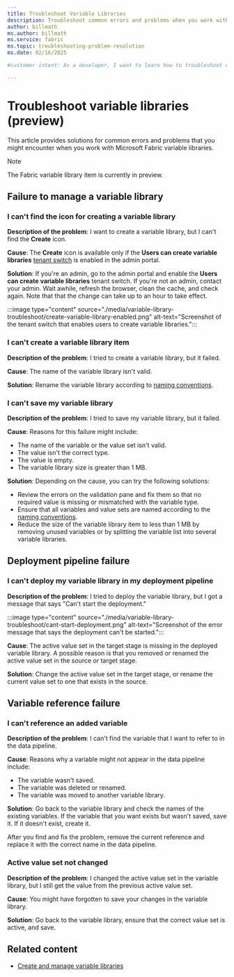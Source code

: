 ```yaml
---
title: Troubleshoot Variable Libraries
description: Troubleshoot common errors and problems when you work with variable libraries in Microsoft Fabric.
author: billmath
ms.author: billmath
ms.service: fabric
ms.topic: troubleshooting-problem-resolution
ms.date: 02/16/2025

#customer intent: As a developer, I want to learn how to troubleshoot variable libraries so that I can manage my content lifecycle.

---
```


# Troubleshoot variable libraries (preview)

This article provides solutions for common errors and problems that you might encounter when you work with Microsoft Fabric variable libraries.

> [!NOTE]
> The Fabric variable library item is currently in preview.

## Failure to manage a variable library

### I can't find the icon for creating a variable library

**Description of the problem**: I want to create a variable library, but I can't find the **Create** icon.

**Cause**: The **Create** icon is available only if the **Users can create variable libraries** [tenant switch](../../admin/service-admin-portal-microsoft-fabric-tenant-settings.md) is enabled in the admin portal.

**Solution**: If you're an admin, go to the admin portal and enable the **Users can create variable libraries** tenant switch. If you're not an admin, contact your admin. Wait awhile, refresh the browser, clean the cache, and check again. Note that that the change can take up to an hour to take effect.

:::image type="content" source="./media/variable-library-troubleshoot/create-variable-library-enabled.png" alt-text="Screenshot of the tenant switch that enables users to create variable libraries.":::

### I can't create a variable library item

**Description of the problem**: I tried to create a variable library, but it failed.

**Cause**: The name of the variable library isn't valid.

**Solution**: Rename the variable library according to [naming conventions](./variable-types.md#variable-library-item-name).

### I can't save my variable library

**Description of the problem**: I tried to save my variable library, but it failed.

**Cause**: Reasons for this failure might include:

- The name of the variable or the value set isn't valid.
- The value isn't the correct type.
- The value is empty.
- The variable library size is greater than 1 MB.

**Solution**: Depending on the cause, you can try the following solutions:

- Review the errors on the validation pane and fix them so that no required value is missing or mismatched with the variable type.
- Ensure that all variables and value sets are named according to the [naming conventions](./variable-types.md#variable-library-item-name).
- Reduce the size of the variable library item to less than 1 MB by removing unused variables or by splitting the variable list into several variable libraries.

## Deployment pipeline failure

### I can't deploy my variable library in my deployment pipeline

**Description of the problem**: I tried to deploy the variable library, but I got a message that says "Can't start the deployment."

:::image type="content" source="./media/variable-library-troubleshoot/cant-start-deployment.png" alt-text="Screenshot of the error message that says the deployment can't be started.":::

**Cause**: The active value set in the target stage is missing in the deployed variable library. A possible reason is that you removed or renamed the active value set in the source or target stage.

**Solution**: Change the active value set in the target stage, or rename the current value set to one that exists in the source.

## Variable reference failure

### I can't reference an added variable

**Description of the problem**: I can't find the variable that I want to refer to in the data pipeline.

**Cause**: Reasons why a variable might not appear in the data pipeline include:

- The variable wasn't saved.
- The variable was deleted or renamed.
- The variable was moved to another variable library.

**Solution**: Go back to the variable library and check the names of the existing variables. If the variable that you want exists but wasn't saved, save it. If it doesn't exist, create it.

After you find and fix the problem, remove the current reference and replace it with the correct name in the data pipeline.

### Active value set not changed

**Description of the problem**: I changed the active value set in the variable library, but I still get the value from the previous active value set.

**Cause**: You might have forgotten to save your changes in the variable library.
  
**Solution**: Go back to the variable library, ensure that the correct value set is active, and save.  

## Related content

- [Create and manage variable libraries](./get-started-variable-libraries.md)
